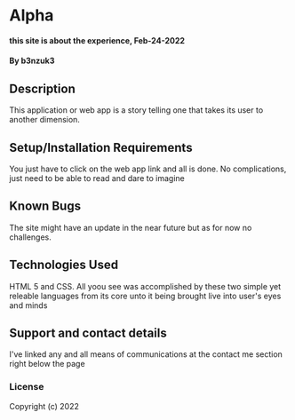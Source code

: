 # Alpha
#### this site is about the experience, Feb-24-2022
#### By b3nzuk3
## Description
This application or web app is a story telling one that takes its user to another dimension.
## Setup/Installation Requirements
You just have to click on the web app link and all is done. No complications, just need to be able to read and dare to imagine

## Known Bugs
The site might have an update in the near future but as for now no challenges.
## Technologies Used
HTML 5 and CSS. All yoou see was accomplished by these two simple yet releable languages from its core unto it being brought live into user's eyes and minds
## Support and contact details
I've linked any and all means of communications at the contact me section right below the page
### License
Copyright (c) 2022 
